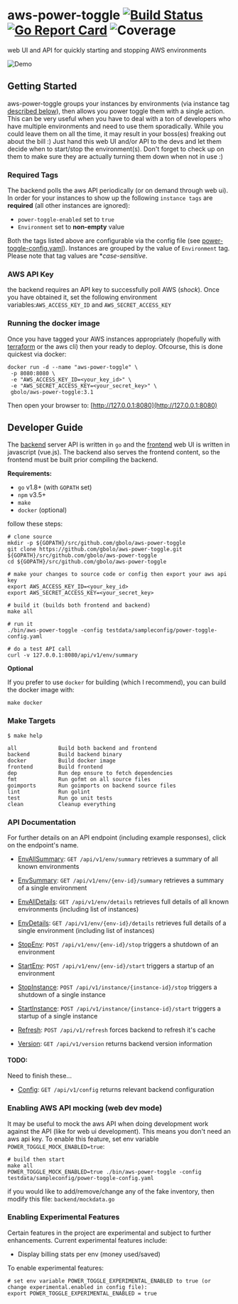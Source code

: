 aws-power-toggle [![Build Status](https://travis-ci.org/gbolo/aws-power-toggle.svg?branch=master)](https://travis-ci.org/gbolo/aws-power-toggle) [![Go Report Card](https://goreportcard.com/badge/github.com/gbolo/aws-power-toggle)](https://goreportcard.com/report/github.com/gbolo/aws-power-toggle) ![Coverage](https://gocover.io/_badge/github.com/gbolo/aws-power-toggle/backend)
================

web UI and API for quickly starting and stopping AWS environments

![Demo](https://thumbs.gfycat.com/CooperativeDifferentAsiaticlesserfreshwaterclam-size_restricted.gif)

## Getting Started
aws-power-toggle groups your instances by environments (via instance tag [described below](#Required-Tags)), then allows you power toggle
them with a single action. This can be very useful when you have to deal with a ton of developers who have multiple environments
and need to use them sporadically. While you could leave them on all the time, it may result in your boss(es) freaking out about the bill :)
Just hand this web UI and/or API to the devs and let them decide when to start/stop the environment(s).
Don't forget to check up on them to make sure they are actually turning them down when not in use :)

### Required Tags
The backend polls the aws API periodically (or on demand through web ui). In order for your instances to show up the following
`instance tags` are **required** (all other instances are ignored):

* `power-toggle-enabled` set to `true`
* `Environment` set to **non-empty** value

Both the tags listed above are configurable via the config file (see [power-toggle-config.yaml](testdata/sampleconfig/power-toggle-config.yaml)).
Instances are grouped by the value of `Environment` tag. Please note that tag values are **case-sensitive*.

### AWS API Key
the backend requires an API key to successfully poll AWS (*shock*). Once you have obtained it, set the following environment variables:`AWS_ACCESS_KEY_ID` and `AWS_SECRET_ACCESS_KEY`

### Running the docker image
Once you have tagged your AWS instances appropriately (hopefully with [terraform](https://www.terraform.io) or the aws cli) then your ready to deploy.
Ofcourse, this is done quickest via docker:
```
docker run -d --name "aws-power-toggle" \
 -p 8080:8080 \
 -e "AWS_ACCESS_KEY_ID=<your_key_id>" \
 -e "AWS_SECRET_ACCESS_KEY=<your_secret_key>" \
 gbolo/aws-power-toggle:3.1
```

Then open your browser to: [http://127.0.0.1:8080](http://127.0.0.1:8080)

## Developer Guide
The [backend](backend/) server API is written in `go` and the [frontend](frontend/) web UI is written in javascript (vue.js).
The backend also serves the frontend content, so the frontend must be built prior compiling the backend.

**Requirements:**
- `go` v1.8+ (with `GOPATH` set)
- `npm` v3.5+
- `make`
- `docker` (optional)

follow these steps:
```
# clone source
mkdir -p ${GOPATH}/src/github.com/gbolo/aws-power-toggle
git clone https://github.com/gbolo/aws-power-toggle.git ${GOPATH}/src/github.com/gbolo/aws-power-toggle
cd ${GOPATH}/src/github.com/gbolo/aws-power-toggle

# make your changes to source code or config then export your aws api key
export AWS_ACCESS_KEY_ID=<your_key_id>
export AWS_SECRET_ACCESS_KEY=<your_secret_key>

# build it (builds both frontend and backend)
make all

# run it
./bin/aws-power-toggle -config testdata/sampleconfig/power-toggle-config.yaml

# do a test API call
curl -v 127.0.0.1:8080/api/v1/env/summary
```

**Optional**

If you prefer to use `docker` for building (which I recommend), you can build the docker image with:
```
make docker
```


### Make Targets

```
$ make help

all             Build both backend and frontend
backend         Build backend binary
docker          Build docker image
frontend        Build frontend
dep             Run dep ensure to fetch dependencies
fmt             Run gofmt on all source files
goimports       Run goimports on backend source files
lint            Run golint
test            Run go unit tests
clean           Cleanup everything
```


### API Documentation
For further details on an API endpoint (including example responses), click on the endpoint's name.

* [EnvAllSummary](docs/api/env_all_summary.md): `GET /api/v1/env/summary` retrieves a summary of all known environments

* [EnvSummary](docs/api/env_summary.md): `GET /api/v1/env/{env-id}/summary` retrieves a summary of a single environment

* [EnvAllDetails](docs/api/env_all_details.md): `GET /api/v1/env/details` retrieves full details of all known environments (including list of instances)

* [EnvDetails](docs/api/env_details.md): `GET /api/v1/env/{env-id}/details` retrieves full details of a single environment (including list of instances)

* [StopEnv](docs/api/env_stop.md): `POST /api/v1/env/{env-id}/stop` triggers a shutdown of an environment

* [StartEnv](docs/api/env_start.md): `POST /api/v1/env/{env-id}/start` triggers a startup of an environment

* [StopInstance](docs/api/instance_stop.md): `POST /api/v1/instance/{instance-id}/stop` triggers a shutdown of a single instance

* [StartInstance](docs/api/instance_start.md): `POST /api/v1/instance/{instance-id}/start` triggers a startup of a single instance

* [Refresh](docs/api/refresh.md): `POST /api/v1/refresh` forces backend to refresh it's cache

* [Version](docs/api/version.md): `GET /api/v1/version` returns backend version information


#### TODO:
Need to finish these...

* [Config](docs/api/config.md): `GET /api/v1/config` returns relevant backend configuration

### Enabling AWS API mocking (web dev mode)
It may be useful to mock the aws API when doing development work against the API (like for web ui development).
This means you don't need an aws api key. To enable this feature, set env variable `POWER_TOGGLE_MOCK_ENABLED=true`:

```
# build then start
make all
POWER_TOGGLE_MOCK_ENABLED=true ./bin/aws-power-toggle -config testdata/sampleconfig/power-toggle-config.yaml
```

if you would like to add/remove/change any of the fake inventory, then modify this file:
`backend/mockdata.go`

### Enabling Experimental Features
Certain features in the project are experimental and subject to further enhancements.
Current experimental features include:

* Display billing stats per env (money used/saved)

To enable experimental features:
```
# set env variable POWER_TOGGLE_EXPERIMENTAL_ENABLED to true (or change experimental.enabled in config file):
export POWER_TOGGLE_EXPERIMENTAL_ENABLED = true
```
